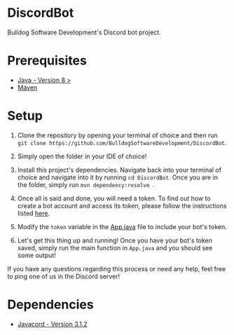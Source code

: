 # DiscordBot

Bulldog Software Development's Discord bot project.

# Prerequisites

- [Java - Version 8 >](https://www.java.com/en/download/)
- [Maven](https://maven.apache.org/download.cgi)

# Setup

1. Clone the repository by opening your terminal of choice and then run `git clone https://github.com/BulldogSoftwareDevelopment/DiscordBot`.

2. Simply open the folder in your IDE of choice!

3. Install this project's dependencies. Navigate back into your terminal of choice and navigate into it by running `cd DiscordBot`. Once you are in the folder, simply run `mvn dependency:resolve
`.

4. Once all is said and done, you will need a token. To find out how to create a bot account and access its token, please follow the instructions listed [here](https://discordpy.readthedocs.io/en/latest/discord.html).

5. Modify the `token` variable in the [App.java](https://github.com/BulldogSoftwareDevelopment/DiscordBot/blob/master/src/main/java/App.java) file to include your bot's token.

6. Let's get this thing up and running! Once you have your bot's token saved, simply run the main function in `App.java` and you should see some output!

If you have any questions regarding this process or need any help, feel free to ping one of us in the Discord server!

# Dependencies
- [Javacord - Version 3.1.2](https://javacord.org/)
